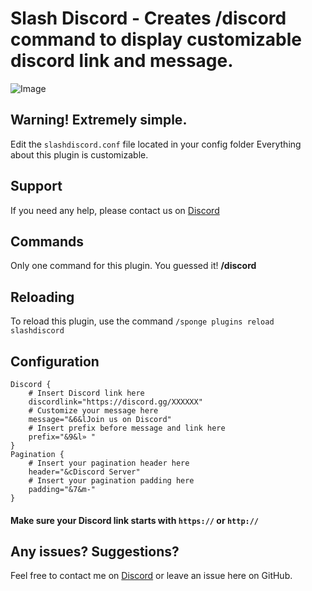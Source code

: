 # Slash Discord - Creates /discord command to display customizable discord link and message.
![Image](https://cdn.discordapp.com/attachments/529496121790169119/549811951450980362/b42318a6b4d89a607035038d5d31ba9c.png)
## Warning! Extremely simple.
Edit the `slashdiscord.conf` file located in your config folder
Everything about this plugin is customizable.

## Support
If you need any help, please contact us on [Discord](https://discord.gg/mGgfyaS)

## Commands
Only one command for this plugin. You guessed it! **/discord**

## Reloading
To reload this plugin, use the command `/sponge plugins reload slashdiscord`

## Configuration
```
Discord {
    # Insert Discord link here
    discordlink="https://discord.gg/XXXXXX"
    # Customize your message here
    message="&6&lJoin us on Discord"
    # Insert prefix before message and link here
    prefix="&9&l» "
}
Pagination {
    # Insert your pagination header here
    header="&cDiscord Server"
    # Insert your pagination padding here
    padding="&7&m-"
}
```
#### Make sure your Discord link starts with `https://` or `http://`

## Any issues? Suggestions?
Feel free to contact me on [Discord](https://discord.gg/mGgfyaS) or leave an issue here on GitHub.
